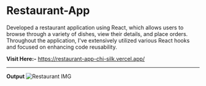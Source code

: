 # Restaurant-App



Developed a restaurant application using React, which allows users to browse through a variety of dishes, view their details, and place orders. Throughout the application, I've extensively utilized various React hooks and focused on enhancing code reusability.

**Visit Here:-** https://restaurant-app-chi-silk.vercel.app/

------------------------------------------------------------------------------------------------------------------------------------------------------------------

**Output**
![Restaurant IMG](https://github.com/Matin3230/Restaurant-App/assets/85051013/81e46c24-5328-4efe-951c-40cf4a26ded7)
